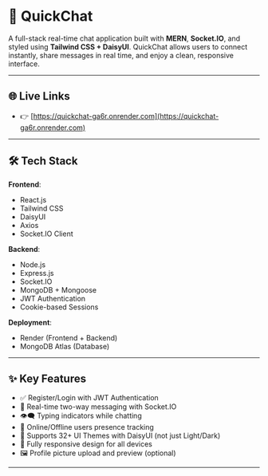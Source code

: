 # 💬 QuickChat

A full-stack real-time chat application built with **MERN**, **Socket.IO**, and styled using **Tailwind CSS + DaisyUI**. QuickChat allows users to connect instantly, share messages in real time, and enjoy a clean, responsive interface.

---

## 🌐 Live Links

- 👉 [https://quickchat-ga6r.onrender.com](https://quickchat-ga6r.onrender.com)


---

## 🛠️ Tech Stack

**Frontend**:  
- React.js  
- Tailwind CSS  
- DaisyUI  
- Axios  
- Socket.IO Client

**Backend**:  
- Node.js  
- Express.js  
- Socket.IO  
- MongoDB + Mongoose  
- JWT Authentication  
- Cookie-based Sessions

**Deployment**:  
- Render (Frontend + Backend)  
- MongoDB Atlas (Database)

---

## ✨ Key Features


- ✅ Register/Login with JWT Authentication
- 🔄 Real-time two-way messaging with Socket.IO
- 👁️‍🗨️ Typing indicators while chatting
- 👥 Online/Offline users presence tracking
- 🎨 Supports 32+ UI Themes with DaisyUI (not just Light/Dark)
- 📱 Fully responsive design for all devices
- 🖼️ Profile picture upload and preview (optional)


---


